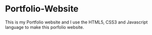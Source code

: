 # Portfolio-Website
This is my Portfolio website and I use the HTML5, CSS3 and Javascript language to make this porfolio website.
